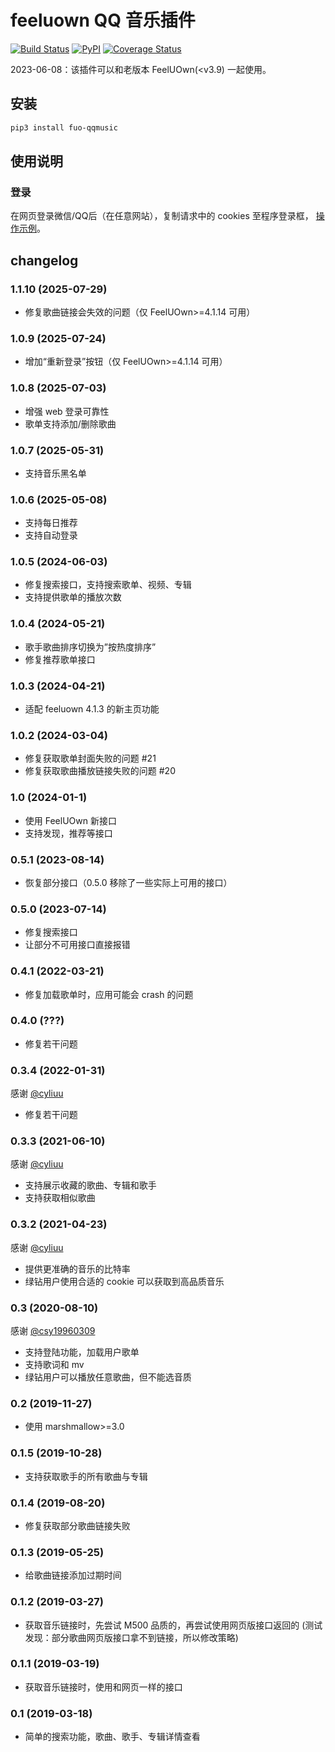 # feeluown QQ 音乐插件

[![Build Status](https://travis-ci.com/feeluown/feeluown-qqmusic.svg?branch=master)](https://travis-ci.com/feeluown/feeluown-qqmusic)
[![PyPI](https://img.shields.io/pypi/v/fuo_qqmusic.svg)](https://pypi.python.org/pypi/fuo-qqmusic)
[![Coverage Status](https://coveralls.io/repos/github/feeluown/feeluown-qqmusic/badge.svg?branch=master)](https://coveralls.io/github/feeluown/feeluown-qqmusic?branch=master)


2023-06-08：该插件可以和老版本 FeelUOwn(\<v3.9) 一起使用。

## 安装

```sh
pip3 install fuo-qqmusic
```

## 使用说明

### 登录
在网页登录微信/QQ后（在任意网站），复制请求中的 cookies 至程序登录框，
[操作示例](https://github.com/feeluown/feeluown-qqmusic/issues/6)。

## changelog
### 1.1.10 (2025-07-29)
- 修复歌曲链接会失效的问题（仅 FeelUOwn>=4.1.14 可用）

### 1.0.9 (2025-07-24)
- 增加“重新登录”按钮（仅 FeelUOwn>=4.1.14 可用）

### 1.0.8 (2025-07-03)
- 增强 web 登录可靠性
- 歌单支持添加/删除歌曲

### 1.0.7 (2025-05-31)
- 支持音乐黑名单

### 1.0.6 (2025-05-08)
- 支持每日推荐
- 支持自动登录

### 1.0.5 (2024-06-03)
- 修复搜索接口，支持搜索歌单、视频、专辑
- 支持提供歌单的播放次数

### 1.0.4 (2024-05-21)
- 歌手歌曲排序切换为”按热度排序”
- 修复推荐歌单接口

### 1.0.3 (2024-04-21)
- 适配 feeluown 4.1.3 的新主页功能

### 1.0.2 (2024-03-04)
- 修复获取歌单封面失败的问题 #21
- 修复获取歌曲播放链接失败的问题 #20

### 1.0 (2024-01-1)
- 使用 FeelUOwn 新接口
- 支持发现，推荐等接口

### 0.5.1 (2023-08-14)
- 恢复部分接口（0.5.0 移除了一些实际上可用的接口）

### 0.5.0 (2023-07-14)
- 修复搜索接口
- 让部分不可用接口直接报错

### 0.4.1 (2022-03-21)
- 修复加载歌单时，应用可能会 crash 的问题

### 0.4.0 (???)
- 修复若干问题

### 0.3.4 (2022-01-31)
感谢 [@cyliuu](https://github.com/cyliuu)

- 修复若干问题

### 0.3.3 (2021-06-10)
感谢 [@cyliuu](https://github.com/cyliuu)

- 支持展示收藏的歌曲、专辑和歌手
- 支持获取相似歌曲

### 0.3.2 (2021-04-23)
感谢 [@cyliuu](https://github.com/cyliuu)

- 提供更准确的音乐的比特率
- 绿钻用户使用合适的 cookie 可以获取到高品质音乐

### 0.3 (2020-08-10)
感谢 [@csy19960309](https://github.com/csy19960309)

- 支持登陆功能，加载用户歌单
- 支持歌词和 mv
- 绿钻用户可以播放任意歌曲，但不能选音质

### 0.2 (2019-11-27)
- 使用 marshmallow>=3.0

### 0.1.5 (2019-10-28)
- 支持获取歌手的所有歌曲与专辑

### 0.1.4 (2019-08-20)
- 修复获取部分歌曲链接失败

### 0.1.3 (2019-05-25)
- 给歌曲链接添加过期时间

### 0.1.2 (2019-03-27)
- 获取音乐链接时，先尝试 M500 品质的，再尝试使用网页版接口返回的
  (测试发现：部分歌曲网页版接口拿不到链接，所以修改策略)

### 0.1.1 (2019-03-19)
- 获取音乐链接时，使用和网页一样的接口

### 0.1 (2019-03-18)
- 简单的搜索功能，歌曲、歌手、专辑详情查看
